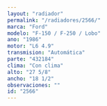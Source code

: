 ```yaml
---
layout: "radiador"
permalink: "/radiadores/2566/"
marca: "Ford"
modelo: "F-150 / F-250 / Lobo"
ano: "1986"
motor: "L6 4.9"
transmision: "Automática"
parte: "432184"
clima: "Con clima"
alto: "27 5/8"
ancho: "18 1/2"
observaciones: ""
id: "2566"
---
```


